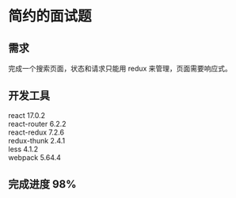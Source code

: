 # 简约的面试题

## 需求

完成一个搜索页面，状态和请求只能用 redux 来管理，页面需要响应式。

## 开发工具

react 17.0.2  
react-router 6.2.2  
react-redux 7.2.6  
redux-thunk 2.4.1  
less 4.1.2  
webpack 5.64.4

## 完成进度 98%
